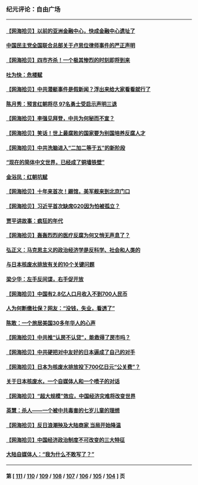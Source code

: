 ### 纪元评论：自由广场
---
#### [【网海拾贝】以前的亚洲金融中心，快成金融中心遗址了](../../pages/nsc993/n14074311.md) 
#### [中国民主党全国联合总部关于卢思位律师事件的严正声明](../../pages/nsc993/n14074079.md) 
#### [【网海拾贝】四市齐杀！一个极其惨烈的时刻即将到来](../../pages/nsc993/n14073609.md) 
#### [吐为快：危楼赋](../../pages/nsc993/n14073578.md) 
#### [【网海拾贝】中共潜艇事件是假新闻？浮出来给大家看看就行了](../../pages/nsc993/n14072866.md) 
#### [陈月秀：预言红朝将尽 97名勇士受启示声明三退](../../pages/nsc993/n14072273.md) 
#### [【网海拾贝】李强见拜登，中共为何秘而不宣？](../../pages/nsc993/n14071986.md) 
#### [【网海拾贝】笑话！世上最腐败的国家要为别国培养反腐人才](../../pages/nsc993/n14071358.md) 
#### [【网海拾贝】中共洗脑进入“二加二等于五”的新阶段](../../pages/nsc993/n14070879.md) 
#### [“现在的简体中文世界，已经成了铜墙铁壁”](../../pages/nsc993/n14070133.md) 
#### [金浴凤：红朝坑赋](../../pages/nsc993/n14070310.md) 
#### [【网海拾贝】十年来首次！踢馆，美军舰来到北京门口](../../pages/nsc993/n14069484.md) 
#### [【网海拾贝】习近平首次缺席G20因为怕被孤立？](../../pages/nsc993/n14068712.md) 
#### [贾平讲故事：疯狂的年代](../../pages/nsc993/n14068340.md) 
#### [【网海拾贝】轰轰烈烈的医疗反腐为何又悄无声息了？](../../pages/nsc993/n14067969.md) 
#### [弘正义：马克思主义的政治经济学是反科学、社会和人类的](../../pages/nsc993/n14067868.md) 
#### [与日本核废水排放有关的10个关键问题](../../pages/nsc993/n14067276.md) 
#### [梁少华：左手反间谍，右手促开放](../../pages/nsc993/n14067237.md) 
#### [【网海拾贝】中国有2.8亿人口月收入不到700人民币](../../pages/nsc993/n14066723.md) 
#### [人为何断缴社保？网友：“没钱，失业，看透了”](../../pages/nsc993/n14066717.md) 
#### [陈敢：一个旅居美国30多年华人的心声](../../pages/nsc993/n14066659.md) 
#### [【网海拾贝】中共推“认房不认贷”，能救得了房市吗？](../../pages/nsc993/n14066238.md) 
#### [【网海拾贝】中共硬把对中友好的日本逼成了自己的对手](../../pages/nsc993/n14065888.md) 
#### [【网海拾贝】日本为核废水排放投下700亿日元“公关费”？](../../pages/nsc993/n14065145.md) 
#### [关于日本核废水，一个自媒体人和一个喷子的对话](../../pages/nsc993/n14065097.md) 
#### [【网海拾贝】“超大规模”效应，中国经济灾难将改变世界](../../pages/nsc993/n14064501.md) 
#### [英慧：杀人——一个被中共毒害的七岁儿童的理想](../../pages/nsc993/n14064305.md) 
#### [【网海拾贝】反日浪潮殃及大陆商家 当局开始降温](../../pages/nsc993/n14063798.md) 
#### [【网海拾贝】中国经济政治制度不可改变的三大特征](../../pages/nsc993/n14063134.md) 
#### [大陆自媒体人：“我为什么不敢写了？”](../../pages/nsc993/n14063157.md) 

---
#### 第 [ [111](./111.md) / [110](./110.md) / [109](./109.md) / [108](./108.md) / [107](./107.md) / [106](./106.md) / [105](./105.md) / [104](./104.md) ] 页
